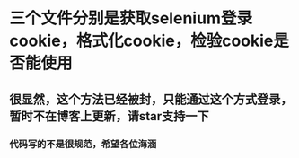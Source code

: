  # 三个文件分别是获取selenium登录cookie，格式化cookie，检验cookie是否能使用

## 很显然，这个方法已经被封，只能通过这个方式登录，暂时不在博客上更新，请star支持一下


### 代码写的不是很规范，希望各位海涵

